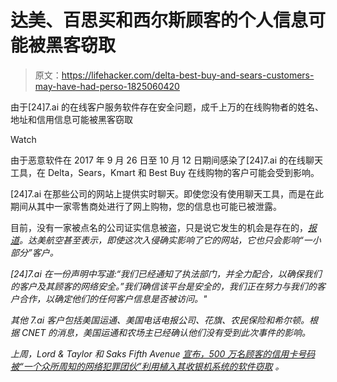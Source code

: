 # 达美、百思买和西尔斯顾客的个人信息可能被黑客窃取

> 原文：<https://lifehacker.com/delta-best-buy-and-sears-customers-may-have-had-perso-1825060420>

由于[24]7.ai 的在线客户服务软件存在安全问题，成千上万的在线购物者的姓名、地址和信用信息可能被黑客窃取

Watch

由于恶意软件在 2017 年 9 月 26 日至 10 月 12 日期间感染了[24]7.ai 的在线聊天工具，在 Delta，Sears，Kmart 和 Best Buy 在线购物的客户可能会受到影响。

[24]7.ai 在那些公司的网站上提供实时聊天。即使您没有使用聊天工具，而是在此期间从其中一家零售商处进行了网上购物，您的信息也可能已被泄露。

目前，没有一家被点名的公司证实信息被盗，只是说它发生的机会是存在的，[*报道*](https://www.cnet.com/news/best-buy-data-breach-24-7-ai/)*。达美航空甚至表示，即使这次入侵确实影响了它的网站，它也只会影响“一小部分”客户。* 

*[24]7.ai 在一份声明中写道:“我们已经通知了执法部门，并全力配合，以确保我们的客户及其顾客的网络安全。”我们确信该平台是安全的，我们正在努力与我们的客户合作，以确定他们的任何客户信息是否被访问。"*

*其他 7.ai 客户包括美国运通、美国电话电报公司、花旗、农民保险和希尔顿。根据 CNET 的消息，美国运通和农场主已经确认他们没有受到此次事件的影响。*

*上周，Lord & Taylor 和 Saks Fifth Avenue [宣布，500 万名顾客的信用卡号码被“一个众所周知的网络犯罪团伙”利用植入其收银机系统的软件窃取](https://lifehacker.com/more-than-5-million-card-numbers-stolen-from-lord-tay-1824245615) 。*